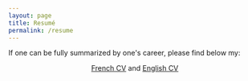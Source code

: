 ```yaml
---
layout: page
title: Resumé
permalink: /resume
---
```


If one can be fully summarized by one's career, please find below my:
<p align="center">
 <a href="{{site.github.url}}/assets/pdf/CV_Nicolas_VOISIN_FR.pdf">French CV</a> and 
 <a href="{{site.github.url}}/assets/pdf/CV_Nicolas_VOISIN_ENG.pdf">English CV</a> 
</p>